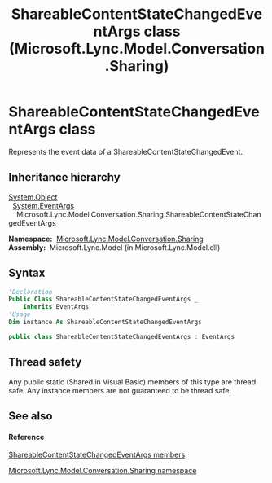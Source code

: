 ﻿---
title: ShareableContentStateChangedEventArgs class (Microsoft.Lync.Model.Conversation.Sharing)
TOCTitle: ShareableContentStateChangedEventArgs class
ms:assetid: T:Microsoft.Lync.Model.Conversation.Sharing.ShareableContentStateChangedEventArgs_DI_3_UC_OCS14MrefLyncWPF
ms:mtpsurl: https://msdn.microsoft.com/en-us/library/microsoft.lync.model.conversation.sharing.shareablecontentstatechangedeventargs_di_3_uc_ocs14mreflyncwpf(v=office.15)
ms:contentKeyID: 48601978
ms.date: 07/28/2014
mtps_version: v=office.15
f1_keywords:
- Microsoft.Lync.Model.Conversation.Sharing.ShareableContentStateChangedEventArgs
dev_langs:
- CSharp
- JScript
- VB
- other
---

# ShareableContentStateChangedEventArgs class

Represents the event data of a ShareableContentStateChangedEvent.

## Inheritance hierarchy

[System.Object](http://msdn2.microsoft.com/en-us/library/e5kfa45b)  
  [System.EventArgs](http://msdn2.microsoft.com/en-us/library/118wxtk3)  
    Microsoft.Lync.Model.Conversation.Sharing.ShareableContentStateChangedEventArgs  

**Namespace:**  [Microsoft.Lync.Model.Conversation.Sharing](microsoft-lync-model-conversation-sharing-namespace_2.md)  
**Assembly:**  Microsoft.Lync.Model (in Microsoft.Lync.Model.dll)

## Syntax

``` vb
'Declaration
Public Class ShareableContentStateChangedEventArgs _
    Inherits EventArgs
'Usage
Dim instance As ShareableContentStateChangedEventArgs
```

``` csharp
public class ShareableContentStateChangedEventArgs : EventArgs
```

## Thread safety

Any public static (Shared in Visual Basic) members of this type are thread safe. Any instance members are not guaranteed to be thread safe.

## See also

#### Reference

[ShareableContentStateChangedEventArgs members](shareablecontentstatechangedeventargs-members-microsoft-lync-model-conversation-sharing_2.md)

[Microsoft.Lync.Model.Conversation.Sharing namespace](microsoft-lync-model-conversation-sharing-namespace_2.md)

